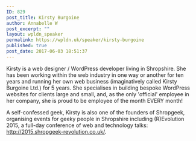 ```yaml
---
ID: 829
post_title: Kirsty Burgoine
author: Annabelle W
post_excerpt: ""
layout: wpldn_speaker
permalink: https://wpldn.uk/speaker/kirsty-burgoine
published: true
post_date: 2017-06-03 18:51:37
---
```

Kirsty is a web designer / WordPress developer living in Shropshire. She has been working within the web industry in one way or another for ten years and running her own web business (imaginatively called Kirsty Burgoine Ltd.) for 5 years. She specialises in building bespoke WordPress websites for clients large and small, and, as the only 'official' employee in her company, she is proud to be employee of the month EVERY month!

A self-confessed geek, Kirsty is also one of the founders of Shropgeek, organising events for geeky people in Shropshire including (R)Evolution 2015, a full-day conference of web and technology talks: <a href="http://2015.shropgeek-revolution.co.uk/">http://2015.shropgeek-revolution.co.uk/</a>.